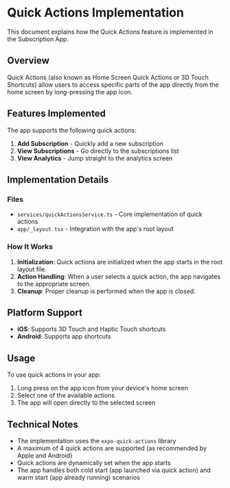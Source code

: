 # Quick Actions Implementation

This document explains how the Quick Actions feature is implemented in the Subscription App.

## Overview

Quick Actions (also known as Home Screen Quick Actions or 3D Touch Shortcuts) allow users to access specific parts of the app directly from the home screen by long-pressing the app icon.

## Features Implemented

The app supports the following quick actions:

1. **Add Subscription** - Quickly add a new subscription
2. **View Subscriptions** - Go directly to the subscriptions list
3. **View Analytics** - Jump straight to the analytics screen

## Implementation Details

### Files

- `services/quickActionsService.ts` - Core implementation of quick actions
- `app/_layout.tsx` - Integration with the app's root layout

### How It Works

1. **Initialization**: Quick actions are initialized when the app starts in the root layout file.
2. **Action Handling**: When a user selects a quick action, the app navigates to the appropriate screen.
3. **Cleanup**: Proper cleanup is performed when the app is closed.

## Platform Support

- **iOS**: Supports 3D Touch and Haptic Touch shortcuts
- **Android**: Supports app shortcuts

## Usage

To use quick actions in your app:

1. Long press on the app icon from your device's home screen
2. Select one of the available actions
3. The app will open directly to the selected screen

## Technical Notes

- The implementation uses the `expo-quick-actions` library
- A maximum of 4 quick actions are supported (as recommended by Apple and Android)
- Quick actions are dynamically set when the app starts
- The app handles both cold start (app launched via quick action) and warm start (app already running) scenarios
